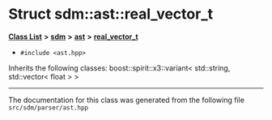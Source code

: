 
# Struct sdm::ast::real\_vector\_t

<link rel="stylesheet" href="https://cdnjs.cloudflare.com/ajax/libs/KaTeX/0.5.1/katex.min.css">
<link rel="stylesheet" href="https://cdn.jsdelivr.net/github-markdown-css/2.2.1/github-markdown.css"/>



[**Class List**](annotated.md) **>** [**sdm**](namespacesdm.md) **>** [**ast**](namespacesdm_1_1ast.md) **>** [**real\_vector\_t**](structsdm_1_1ast_1_1real__vector__t.md)





* `#include <ast.hpp>`



Inherits the following classes: boost::spirit::x3::variant< std::string, std::vector< float > >





















------------------------------
The documentation for this class was generated from the following file `src/sdm/parser/ast.hpp`